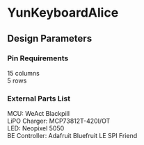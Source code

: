 # YunKeyboardAlice
## Design Parameters
### Pin Requirements
15 columns \
5 rows

### External Parts List
MCU: WeAct Blackpill \
LiPO Charger: MCP73812T-420I/OT \
LED: Neopixel 5050 \
BE Controller: Adafruit Bluefruit LE SPI Friend